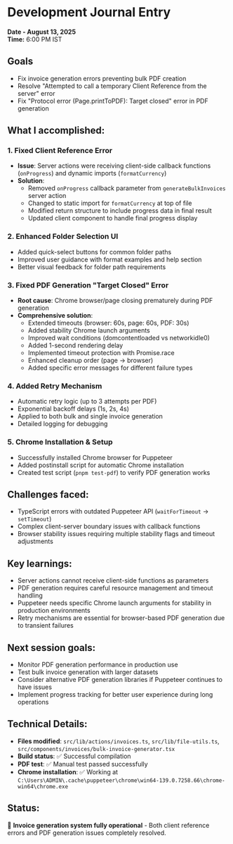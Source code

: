 # Development Journal Entry

**Date - August 13, 2025**  
**Time:** 6:00 PM IST

## Goals
- Fix invoice generation errors preventing bulk PDF creation
- Resolve "Attempted to call a temporary Client Reference from the server" error
- Fix "Protocol error (Page.printToPDF): Target closed" error in PDF generation

## What I accomplished:

### 1. Fixed Client Reference Error
- **Issue**: Server actions were receiving client-side callback functions (`onProgress`) and dynamic imports (`formatCurrency`)
- **Solution**: 
  - Removed `onProgress` callback parameter from `generateBulkInvoices` server action
  - Changed to static import for `formatCurrency` at top of file
  - Modified return structure to include progress data in final result
  - Updated client component to handle final progress display

### 2. Enhanced Folder Selection UI
- Added quick-select buttons for common folder paths
- Improved user guidance with format examples and help section
- Better visual feedback for folder path requirements

### 3. Fixed PDF Generation "Target Closed" Error
- **Root cause**: Chrome browser/page closing prematurely during PDF generation
- **Comprehensive solution**:
  - Extended timeouts (browser: 60s, page: 60s, PDF: 30s)
  - Added stability Chrome launch arguments
  - Improved wait conditions (domcontentloaded vs networkidle0)
  - Added 1-second rendering delay
  - Implemented timeout protection with Promise.race
  - Enhanced cleanup order (page → browser)
  - Added specific error messages for different failure types

### 4. Added Retry Mechanism
- Automatic retry logic (up to 3 attempts per PDF)
- Exponential backoff delays (1s, 2s, 4s)
- Applied to both bulk and single invoice generation
- Detailed logging for debugging

### 5. Chrome Installation & Setup
- Successfully installed Chrome browser for Puppeteer
- Added postinstall script for automatic Chrome installation
- Created test script (`pnpm test-pdf`) to verify PDF generation works

## Challenges faced:
- TypeScript errors with outdated Puppeteer API (`waitForTimeout` → `setTimeout`)
- Complex client-server boundary issues with callback functions
- Browser stability issues requiring multiple stability flags and timeout adjustments

## Key learnings:
- Server actions cannot receive client-side functions as parameters
- PDF generation requires careful resource management and timeout handling
- Puppeteer needs specific Chrome launch arguments for stability in production environments
- Retry mechanisms are essential for browser-based PDF generation due to transient failures

## Next session goals:
- Monitor PDF generation performance in production use
- Test bulk invoice generation with larger datasets
- Consider alternative PDF generation libraries if Puppeteer continues to have issues
- Implement progress tracking for better user experience during long operations

## Technical Details:
- **Files modified**: `src/lib/actions/invoices.ts`, `src/lib/file-utils.ts`, `src/components/invoices/bulk-invoice-generator.tsx`
- **Build status**: ✅ Successful compilation
- **PDF test**: ✅ Manual test passed successfully
- **Chrome installation**: ✅ Working at `C:\Users\ADMIN\.cache\puppeteer\chrome\win64-139.0.7258.66\chrome-win64\chrome.exe`

## Status:
🎉 **Invoice generation system fully operational** - Both client reference errors and PDF generation issues completely resolved.